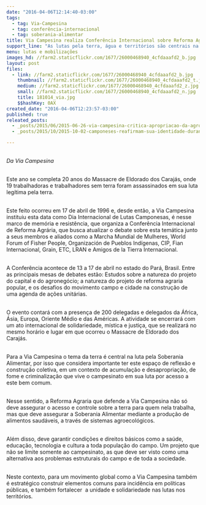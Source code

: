 ```yaml
---
date: "2016-04-06T12:14:40-03:00"
tags:
  - tag: Via-Campesina
  - tag: conferência-internacional
  - tag: soberania-alimentar
title: Via Campesina realiza Conferência Internacional sobre Reforma Agrária no Brasil
support_line: "As lutas pela terra, água e territórios são centrais na luta pela soberania alimentar."
menu: lutas e mobilizações
images_hd: //farm2.staticflickr.com/1677/26000468940_4cfdaaafd2_b.jpg
layout: post
files:
  - link: //farm2.staticflickr.com/1677/26000468940_4cfdaaafd2_b.jpg
    thumbnail: //farm2.staticflickr.com/1677/26000468940_4cfdaaafd2_t.jpg
    medium: //farm2.staticflickr.com/1677/26000468940_4cfdaaafd2_z.jpg
    small: //farm2.staticflickr.com/1677/26000468940_4cfdaaafd2_n.jpg
    title: 181014_via.jpg
    $$hashKey: 0AX
created_date: "2016-04-06T12:23:57-03:00"
published: true
releated_posts:
  - _posts/2015/06/2015-06-26-via-campesina-critica-apropriacao-da-agroecologia-pelo-capital.md
  - _posts/2015/10/2015-10-02-camponeses-reafirmam-sua-identidade-durante-congresso-no-para.md

---
```

<p><br />
<em>Da Via Campesina</em></p>

<p><br />
Este ano se completa 20 anos do Massacre de Eldorado dos Caraj&aacute;s, onde 19 trabalhadoras e trabalhadores sem terra foram assassinados em sua luta leg&iacute;tima pela terra.&nbsp;</p>

<p><br />
Este feito ocorreu em 17 de abril de 1996&nbsp;e, desde ent&atilde;o, a Via Campesina instituiu esta data como Dia Internacional de Lutas Camponesas, &eacute; nesse marco de mem&oacute;ria e resist&ecirc;ncia, que organiza a Confer&ecirc;ncia Internacional de Reforma Agr&aacute;ria, que busca atualizar o debate sobre esta tem&aacute;tica junto a seus membros e aliados como a Marcha Mundial de Mulheres, World Forum of Fisher People, Organizaci&oacute;n de Pueblos Ind&iacute;genas, CIP, Fian Internacional, Grain, ETC, LRAN e Amigos de la Tierra Internacional.</p>

<p><br />
A Confer&ecirc;ncia acontece de 13 a 17 de abril no estado do Par&aacute;, Brasil. Entre as principais mesas de debates est&atilde;o: Estudos sobre a natureza do projeto do capital e do agroneg&oacute;cio; a natureza do projeto de reforma agraria popular, e os desafios do movimento campo e cidade na constru&ccedil;&atilde;o de uma agenda de a&ccedil;&otilde;es unit&aacute;rias.&nbsp;</p>

<p><br />
O evento contar&aacute; com a presen&ccedil;a de 200 delegadas e delegados da &Aacute;frica, &Aacute;sia, Europa, Oriente M&eacute;dio e das Am&eacute;ricas. A atividade se encerrar&aacute; com um ato internacional de solidariedade, m&iacute;stica e justi&ccedil;a, que se realizar&aacute; no mesmo hor&aacute;rio e lugar em que ocorreu o Massacre de Eldorado dos Caraj&aacute;s.</p>

<p><br />
Para a Via Campesina o tema da terra &eacute; central na luta pela Soberania Alimentar, por isso que considera importante ter este espa&ccedil;o de reflex&atilde;o e constru&ccedil;&atilde;o coletiva, em um contexto de acumula&ccedil;&atilde;o e desapropria&ccedil;&atilde;o, de fome e criminaliza&ccedil;&atilde;o que vive o campesinato em sua luta por acesso a este bem comum.</p>

<p><br />
Nesse sentido, a Reforma Agraria que defende a Via Campesina n&atilde;o s&oacute; deve assegurar o acesso e controle sobre a terra para quem nela trabalha, mas que deve assegurar a Soberania Alimentar mediante a produ&ccedil;&atilde;o de alimentos saud&aacute;veis, a trav&eacute;s de sistemas agroecol&oacute;gicos.</p>

<p><br />
Al&eacute;m disso, deve garantir condi&ccedil;&otilde;es e direitos b&aacute;sicos como a sa&uacute;de, educa&ccedil;&atilde;o, tecnologia e cultura a toda popula&ccedil;&atilde;o do campo. Um projeto que n&atilde;o se limite somente ao campesinato, as que deve ser visto como uma alternativa aos problemas estruturais do campo e de toda a sociedade.&nbsp;</p>

<p><br />
Neste contexto, para um movimento global como a Via Campesina tamb&eacute;m &eacute; estrat&eacute;gico construir elementos comuns para incid&ecirc;ncia em pol&iacute;ticas p&uacute;blicas, e tamb&eacute;m fortalecer &nbsp;a unidade e solidariedade nas lutas nos territ&oacute;rios.</p>
